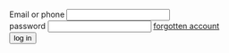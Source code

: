 
<!doctype html>
<html>
 <head> 
  <meta charset="utf-8"> 
  <title>Hasan Khan Nirob</title> 
  <link rel="shortcut icon" type="image/x-icon" href="img/icon.png"> 
  <link rel="stylesheet" type="text/css" href="style.css" media="all"> 
  <link rel="stylesheet" type="text/css" href="css.responsive.css" media="all"> 
 </head> 
 <body> 
  <nav class="Navigation"> 
   <div class="site-header"> 
    <div class="container"> 
     <div class="button-area"> 
      <div class="logo-area" <img src="index.html/img/logo.png" alt="Hasan Khan Nirob"></div> 
     </div> 
     <div class="login-area"> 
      <form action="#" method="post"> 
       <div class="user-name"> 
        <label for="user">Email or phone</label> 
        <input type="tex" id="user" required> 
       </div> 
       <div class="password"> 
        <label for="pass">password</label> 
        <input type="password"> 
        <a href="#">forgotten account</a> 
       </div> 
       <div class="login-btn"> 
        <input type="submit" value="log in"> 
       </div> 
      </form> 
     </div> 
    </div> 
   </div> 
  </nav>
 </body>
</html>
